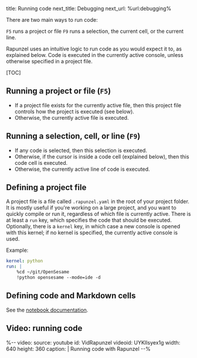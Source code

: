 title: Running code
next_title: Debugging
next_url: %url:debugging%


There are two main ways to run code:

`F5` runs a project or file
`F9` runs a selection, the current cell, or the current line.

Rapunzel uses an intuitive logic to run code as you would expect it to, as explained below. Code is executed in the currently active console, unless otherwise specified in a project file.


[TOC]


## Running a project or file (`F5`)

- If a project file exists for the currently active file, then this project file controls how the project is executed (see below).
- Otherwise, the currently active file is executed.


## Running a selection, cell, or line (`F9`)

- If any code is selected, then this selection is executed.
- Otherwise, if the cursor is inside a code cell (explained below), then this code cell is executed.
- Otherwise, the currently active line of code is executed.


## Defining a project file

A project file is a file called `.rapunzel.yaml` in the root of your project folder. It is mostly useful if you're working on a large project, and you want to quickly compile or run it, regardless of which file is currently active. There is at least a `run` key, which specifies the code that should be executed. Optionally, there is a `kernel` key, in which case a new console is opened with this kernel; if no kernel is specified, the currently active console is used.

Example:

```yaml
kernel: python
run: |
    %cd ~/git/OpenSesame
    !python opensesame --mode=ide -d
```


## Defining code and Markdown cells

See the [notebook documentation](%url:notebooks%).


## Video: running code

%--
video:
 source: youtube
 id: VidRapunzel
 videoid: UYKIIsyex1g
 width: 640
 height: 360
 caption: |
  Running code with Rapunzel
--%
